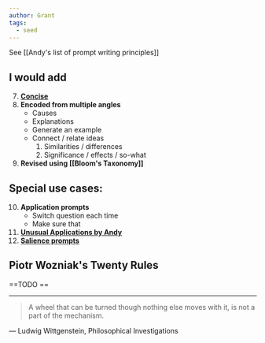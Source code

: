 ```yaml
---
author: Grant
tags:
  - seed
---
```

See [[Andy's list of prompt writing principles]]

## **I would add**
7. **[Concise](https://notes.andymatuschak.org/z9vSQjkBVL6dCVC6QhCu4Br)**
8. **Encoded from multiple angles**
	- Causes
	- Explanations
	- Generate an example
	- Connect / relate ideas
		1. Similarities / differences
		2. Significance / effects / so-what
9. **Revised using [[Bloom's Taxonomy]]**

## Special use cases:
10. **Application prompts**
	- Switch question each time
	- Make sure that 
11. **[Unusual Applications by Andy](https://notes.andymatuschak.org/z8v56RCUFx6Zp6sBG6mTL95)**
12. **[Salience prompts](https://notes.andymatuschak.org/zF8pCkzLVarNsaFyBxF9Aib)**

## Piotr Wozniak's Twenty Rules
==TODO ==

 
---
>A wheel that can be turned though nothing else moves with it, is not a part of the mechanism.

— Ludwig Wittgenstein, Philosophical Investigations